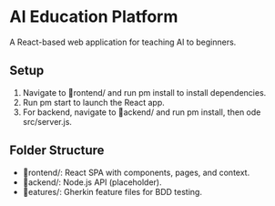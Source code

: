 # AI Education Platform
A React-based web application for teaching AI to beginners.

## Setup
1. Navigate to rontend/ and run 
pm install to install dependencies.
2. Run 
pm start to launch the React app.
3. For backend, navigate to ackend/ and run 
pm install, then 
ode src/server.js.

## Folder Structure
- rontend/: React SPA with components, pages, and context.
- ackend/: Node.js API (placeholder).
- eatures/: Gherkin feature files for BDD testing.
